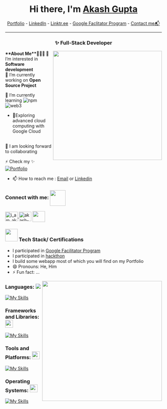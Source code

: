 <h1 align="center"> Hi there, I'm <a href="https://www.linkedin.com/in/sanjay-k-v/">Akash Gupta</a> </h1>

<!--- Adding Header Elements -->
<p align="center">
  <a href="https://akash-gupta-git.github.io/akash-portfolio/">Portfolio</a> -
  <a href="https://www.linkedin.com/in/akash-gupta-718363296/">LinkedIn</a> - 
  <a href="https://linktr.ee/i_am_akashit">Linktr.ee</a> -
  <a href="https://www.cloudskillsboost.google/public_profiles/8c74d0f0-e93f-43da-9a49-99e61800e527">Google Faclitator Program</a> -
  <a href="https://mail.google.com/mail/u/1/#inbox?compose=new">Contact me📬</a> 
</p>

-----------------------------------------------------------
<h3 align="center" font-size="30vw">✨ Full-Stack Developer </h3>
<b>**About Me**👨🏻‍💻 </b>
<img src="https://raw.githubusercontent.com/sanjay-kv/sanjay-kv/main/Assets/illustration.png" min-width="300px" max-width="300px" width="350px" align="right"> 
👀 I’m interested in <b>Software development</b><br>
🌱 I’m currently working on <b>Open Source Project</b><br>

<o>🌱 I’m currently learning  ![npm](https://img.shields.io/badge/-npm-3b2e5a?style=plastic&logo=npm) ![web3](https://img.shields.io/badge/-web3-%231572B6?style=flat&logo=web3)</o>

- 🎯Exploring advanced cloud computing with Google Cloud  
<br>
💞️ I am looking forward to collaborating <br>

⚡ Check my ✨ [![Portfolio](https://img.shields.io/badge/-portfolio-%23E44D27?style=flat&logo=portfolio&logoColor=ffffff)](https://akash-gupta-git.github.io/akash-portfolio/)

- 📫 How to reach me : [Email](akashgupta01082002@gmail.com) or [Linkedin](https://www.linkedin.com/in/akash-gupta-718363296/)
<h3 align="left">Connect with me: <img align='center' src="https://github.com/UjjwalSaini07/UjjwalSaini07/blob/main/Assets_Used/Gifs/Port_HandShake.gif" width="50"></h3>
<p align="left">

<a href="https://instagram.com/i_am_akashit" target="blank"><img align="center" src="https://raw.githubusercontent.com/rahuldkjain/github-profile-readme-generator/master/src/images/icons/Social/instagram.svg" alt="i_am_akashit" height="30" width="40" /> </a>
<a href="https://www.linkedin.com/in/akash-gupta-718363296/" target="blank"><img align="center" src="https://raw.githubusercontent.com/rahuldkjain/github-profile-readme-generator/master/src/images/icons/Social/linked-in-alt.svg" alt="akash-gupta-718363296" height="30" width="40" /></a>
<a href="mailto:akashgupta01082002@gmail.com"> <img align="center" src="https://img.icons8.com/fluent/48/000000/gmail.png" height="35" width="40"/> </a>
</p>

<h3><img src="https://ujjwalsaini07.github.io/GitHub-Achievement-Badges/Assests/Extra/Reactions/trophyemoji.gif" width="40px"> Tech Stack/ Certifications</h3>

- I participated in [Google Facilitator Program](https://www.cloudskillsboost.google/public_profiles/8c74d0f0-e93f-43da-9a49-99e61800e527)
- I participated in [hackthon](https://drive.google.com/file/d/13uRVGILmQKh3Di-DaJyIZOTGeI1uGFTi/view?usp=sharing)
- I build some webapp most of which you will find on my Portfolio 
- 😄 Pronouns: He, Him
- ⚡ Fun fact: ...

<img align='right' src="https://user-images.githubusercontent.com/73696489/114419405-050adc00-9bd1-11eb-94ee-46acea810265.gif"  width="385">
<div display="flex" width="50%">
<h3 align="left">Languages: <img src="/Assets_Used/Gifs/HeadGifs/rocketemoji.gif" > </h3>

[![My Skills](https://skillicons.dev/icons?i=c,cpp,java,js,mysql,&perline=8)](https://github.com/Akash-Gupta-git)<br>
<h3 align="left">Frameworks and Libraries: <img src="/Assets_Used/Gifs/HeadGifs/rocketemoji.gif" width="25px"> </h3>  <!--- Frameworks and Libraries goes here -->

[ ![My Skills](https://skillicons.dev/icons?i=react,bootstrap&perline=8)](https://github.com/Akash-Gupta-git)<br>
<h3 align="left">Tools and Platforms: <img src="/Assets_Used/Gifs/HeadGifs/rocketemoji.gif" width="25px"> </h3>

[ ![My Skills](https://skillicons.dev/icons?i=github,replit,vscode,gcp&perline=8)](https://github.com/Akash-Gupta-git)<br>

<h3 align="left">Operating Systems: <img src="/Assets_Used/Gifs/HeadGifs/rocketemoji.gif" width="25px"> </h3>

[ ![My Skills](https://skillicons.dev/icons?i=windows,linux&perline=8)](https://github.com/Akash-Gupta-git)<br>
</div>
<!---
Akash-Gupta-git/Akash-Gupta-git is a ✨ special ✨ repository because its `README.md` (this file) appears on your GitHub profile.
You can click the Preview link to take a look at your changes.
--->
